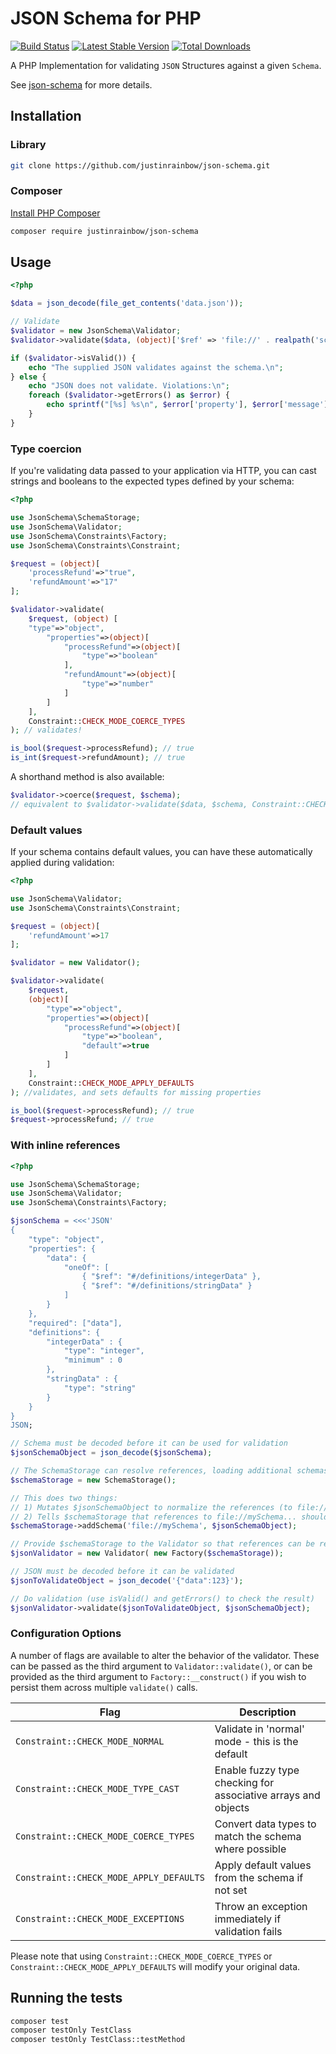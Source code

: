 # JSON Schema for PHP

[![Build Status](https://travis-ci.org/justinrainbow/json-schema.svg?branch=master)](https://travis-ci.org/justinrainbow/json-schema)
[![Latest Stable Version](https://poser.pugx.org/justinrainbow/json-schema/v/stable.png)](https://packagist.org/packages/justinrainbow/json-schema)
[![Total Downloads](https://poser.pugx.org/justinrainbow/json-schema/downloads.png)](https://packagist.org/packages/justinrainbow/json-schema)

A PHP Implementation for validating `JSON` Structures against a given `Schema`.

See [json-schema](http://json-schema.org/) for more details.

## Installation

### Library

```bash
git clone https://github.com/justinrainbow/json-schema.git
```

### Composer

[Install PHP Composer](https://getcomposer.org/doc/00-intro.md)

```bash
composer require justinrainbow/json-schema
```

## Usage

```php
<?php

$data = json_decode(file_get_contents('data.json'));

// Validate
$validator = new JsonSchema\Validator;
$validator->validate($data, (object)['$ref' => 'file://' . realpath('schema.json')]);

if ($validator->isValid()) {
    echo "The supplied JSON validates against the schema.\n";
} else {
    echo "JSON does not validate. Violations:\n";
    foreach ($validator->getErrors() as $error) {
        echo sprintf("[%s] %s\n", $error['property'], $error['message']);
    }
}
```

### Type coercion

If you're validating data passed to your application via HTTP, you can cast strings and booleans to
the expected types defined by your schema:

```php
<?php

use JsonSchema\SchemaStorage;
use JsonSchema\Validator;
use JsonSchema\Constraints\Factory;
use JsonSchema\Constraints\Constraint;

$request = (object)[
    'processRefund'=>"true",
    'refundAmount'=>"17"
];

$validator->validate(
    $request, (object) [
    "type"=>"object",
        "properties"=>(object)[
            "processRefund"=>(object)[
                "type"=>"boolean"
            ],
            "refundAmount"=>(object)[
                "type"=>"number"
            ]
        ]
    ],
    Constraint::CHECK_MODE_COERCE_TYPES
); // validates!

is_bool($request->processRefund); // true
is_int($request->refundAmount); // true
```

A shorthand method is also available:
```PHP
$validator->coerce($request, $schema);
// equivalent to $validator->validate($data, $schema, Constraint::CHECK_MODE_COERCE_TYPES);
```

### Default values

If your schema contains default values, you can have these automatically applied during validation:

```php
<?php

use JsonSchema\Validator;
use JsonSchema\Constraints\Constraint;

$request = (object)[
    'refundAmount'=>17
];

$validator = new Validator();

$validator->validate(
    $request,
    (object)[
        "type"=>"object",
        "properties"=>(object)[
            "processRefund"=>(object)[
                "type"=>"boolean",
                "default"=>true
            ]
        ]
    ],
    Constraint::CHECK_MODE_APPLY_DEFAULTS
); //validates, and sets defaults for missing properties

is_bool($request->processRefund); // true
$request->processRefund; // true
```

### With inline references

```php
<?php

use JsonSchema\SchemaStorage;
use JsonSchema\Validator;
use JsonSchema\Constraints\Factory;

$jsonSchema = <<<'JSON'
{
    "type": "object",
    "properties": {
        "data": {
            "oneOf": [
                { "$ref": "#/definitions/integerData" },
                { "$ref": "#/definitions/stringData" }
            ]
        }
    },
    "required": ["data"],
    "definitions": {
        "integerData" : {
            "type": "integer",
            "minimum" : 0
        },
        "stringData" : {
            "type": "string"
        }
    }
}
JSON;

// Schema must be decoded before it can be used for validation
$jsonSchemaObject = json_decode($jsonSchema);

// The SchemaStorage can resolve references, loading additional schemas from file as needed, etc.
$schemaStorage = new SchemaStorage();

// This does two things:
// 1) Mutates $jsonSchemaObject to normalize the references (to file://mySchema#/definitions/integerData, etc)
// 2) Tells $schemaStorage that references to file://mySchema... should be resolved by looking in $jsonSchemaObject
$schemaStorage->addSchema('file://mySchema', $jsonSchemaObject);

// Provide $schemaStorage to the Validator so that references can be resolved during validation
$jsonValidator = new Validator( new Factory($schemaStorage));

// JSON must be decoded before it can be validated
$jsonToValidateObject = json_decode('{"data":123}');

// Do validation (use isValid() and getErrors() to check the result)
$jsonValidator->validate($jsonToValidateObject, $jsonSchemaObject);
```

### Configuration Options
A number of flags are available to alter the behavior of the validator. These can be passed as the
third argument to `Validator::validate()`, or can be provided as the third argument to
`Factory::__construct()` if you wish to persist them across multiple `validate()` calls.

| Flag | Description |
|------|-------------|
| `Constraint::CHECK_MODE_NORMAL` | Validate in 'normal' mode - this is the default |
| `Constraint::CHECK_MODE_TYPE_CAST` | Enable fuzzy type checking for associative arrays and objects |
| `Constraint::CHECK_MODE_COERCE_TYPES` | Convert data types to match the schema where possible |
| `Constraint::CHECK_MODE_APPLY_DEFAULTS` | Apply default values from the schema if not set |
| `Constraint::CHECK_MODE_EXCEPTIONS` | Throw an exception immediately if validation fails |

Please note that using `Constraint::CHECK_MODE_COERCE_TYPES` or `Constraint::CHECK_MODE_APPLY_DEFAULTS`
will modify your original data.

## Running the tests

```bash
composer test
composer testOnly TestClass
composer testOnly TestClass::testMethod
```
